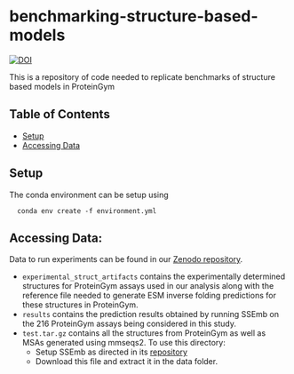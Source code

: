 # benchmarking-structure-based-models
[![DOI](https://zenodo.org/badge/DOI/10.5281/zenodo.13819824.svg)](https://doi.org/10.5281/zenodo.13819824)

This is a repository of code needed to replicate benchmarks of structure based models in ProteinGym

## Table of Contents
  * [Setup](#setup)
  * [Accessing Data](#access_data)

## Setup
  The conda environment can be setup using 
  ```
    conda env create -f environment.yml
  ```

## Accessing Data:

Data to run experiments can be found in our [Zenodo repository](https://doi.org/10.5281/zenodo.13819824).

  * `experimental_struct_artifacts` contains the experimentally determined structures
for ProteinGym assays used in our analysis along with the reference file needed to
generate ESM inverse folding predictions for these structures in ProteinGym.
  * `results` contains the prediction results obtained by running SSEmb on the 216
ProteinGym assays being considered in this study.
  * `test.tar.gz` contains all the structures from ProteinGym as well as MSAs generated
using mmseqs2. To use this directory:
    * Setup SSEmb as directed in its [repository](https://github.com/KULL-Centre/_2023_Blaabjerg_SSEmb)
    * Download this file and extract it in the data folder.
